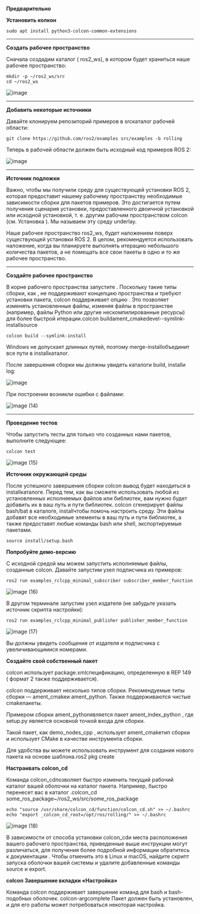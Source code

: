 **Предварительно**

**Установить колкон**

```
sudo apt install python3-colcon-common-extensions
```
---

**Создать рабочее пространство**

Сначала создадим каталог ( ros2_ws), в котором будет храниться наше рабочее пространство:

```
mkdir -p ~/ros2_ws/src
cd ~/ros2_ws
```
![image](https://github.com/user-attachments/assets/e97d11f5-64d9-4056-a74d-f64fcc94c001)

---

**Добавить некоторые источники**

Давайте клонируем репозиторий примеров в srcкаталог рабочей области:
```
git clone https://github.com/ros2/examples src/examples -b rolling
```
Теперь в рабочей области должен быть исходный код примеров ROS 2:

![image](https://github.com/user-attachments/assets/1a48127d-18d0-4e08-8fe3-c52f0afb0927)

---

**Источник подложки**

Важно, чтобы мы получили среду для существующей установки ROS 2, которая предоставит нашему рабочему пространству необходимые зависимости сборки для пакетов примеров. Это достигается путем получения сценария установки, предоставленного двоичной установкой или исходной установкой, т. е. другим рабочим пространством colcon (см. Установка ). Мы называем эту среду underlay.

Наше рабочее пространство ros2_ws, будет наложением поверх существующей установки ROS 2. В целом, рекомендуется использовать наложение, когда вы планируете выполнять итерацию небольшого количества пакетов, а не помещать все свои пакеты в одно и то же рабочее пространство.

---

**Создайте рабочее пространство**

В корне рабочего пространства запустите . Поскольку такие типы сборки, как , не поддерживают концепцию пространства и требуют установки пакета, colcon поддерживает опцию . Это позволяет изменять установленные файлы, изменяя файлы в пространстве (например, файлы Python или другие нескомпилированные ресурсы) для более быстрой итерации.colcon buildament_cmakedevel--symlink-installsource

```
colcon build --symlink-install
```

Windows не допускает длинных путей, поэтому merge-installобъединит все пути в installкаталог.

После завершения сборки мы должны увидеть каталоги build, installи log:

![image](https://github.com/user-attachments/assets/8e44d091-3c28-4e8c-a2ab-7ecf409c7c28)

При построении возникли ошибки с файлами:

![image (14)](https://github.com/user-attachments/assets/7ee7b0d3-03db-483a-99c7-b3089f39a10c)

---

**Проведение тестов**

Чтобы запустить тесты для только что созданных нами пакетов, выполните следующее:
```
colcon test
```
![image (15)](https://github.com/user-attachments/assets/6e6da98c-4351-4c8c-ab41-f513311c3b43)

**Источник окружающей среды**

После успешного завершения сборки colcon вывод будет находиться в installкаталоге. Перед тем, как вы сможете использовать любой из установленных исполняемых файлов или библиотек, вам нужно будет добавить их в ваш путь и пути библиотек. colcon сгенерирует файлы bash/bat в каталоге, installчтобы помочь настроить среду. Эти файлы добавят все необходимые элементы в ваш путь и пути библиотек, а также предоставят любые команды bash или shell, экспортируемые пакетами.

```
source install/setup.bash
```

**Попробуйте демо-версию**

С исходной средой мы можем запустить исполняемые файлы, созданные colcon. Давайте запустим узел подписчика из примеров:

```
ros2 run examples_rclcpp_minimal_subscriber subscriber_member_function
```

![image (16)](https://github.com/user-attachments/assets/c6bba13e-e11c-4117-affa-2a612307f00d)

В другом терминале запустим узел издателя (не забудьте указать источник скрипта настройки):

```
ros2 run examples_rclcpp_minimal_publisher publisher_member_function
```

![image (17)](https://github.com/user-attachments/assets/18938cb0-c0ad-4a34-9c70-c43a35b64f11)

Вы должны увидеть сообщения от издателя и подписчика с увеличивающимися номерами.

**Создайте свой собственный пакет**

colcon использует package.xmlспецификацию, определенную в REP 149 ( формат 2 также поддерживается).

colcon поддерживает несколько типов сборки. Рекомендуемые типы сборки — ament_cmakeи ament_python. Также поддерживаются чистые cmakeпакеты.

Примером сборки ament_pythonявляется пакет ament_index_python , где setup.py является основной точкой входа для сборки.

Такой пакет, как demo_nodes_cpp , использует ament_cmakeтип сборки и использует CMake в качестве инструмента сборки.

Для удобства вы можете использовать инструмент для создания нового пакета на основе шаблона.ros2 pkg create

**Настраивать colcon_cd**

Команда colcon_cdпозволяет быстро изменить текущий рабочий каталог вашей оболочки на каталог пакета. Например, быстро перенесет вас в каталог .colcon_cd some_ros_package~/ros2_ws/src/some_ros_package

```
echo "source /usr/share/colcon_cd/function/colcon_cd.sh" >> ~/.bashrc
echo "export _colcon_cd_root=/opt/ros/rolling/" >> ~/.bashrc
```

![image (18)](https://github.com/user-attachments/assets/ac6e894a-43d1-4426-9fa0-e236212c3245)

В зависимости от способа установки colcon_cdи места расположения вашего рабочего пространства, приведенные выше инструкции могут различаться, для получения более подробной информации обратитесь к документации . Чтобы отменить это в Linux и macOS, найдите скрипт запуска оболочки вашей системы и удалите добавленные команды source и export.

**colcon Завершение вкладки «Настройка»**

Команда colcon поддерживает завершение команд для bash и bash-подобных оболочек. colcon-argcomplete Пакет должен быть установлен, и для его работы может потребоваться некоторая настройка.
